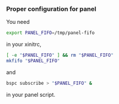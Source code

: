 ### Proper configuration for panel
You need
```bash
export PANEL_FIFO=/tmp/panel-fifo
```
in your xinitrc,
```bash
[ -e "$PANEL_FIFO" ] && rm "$PANEL_FIFO"
mkfifo "$PANEL_FIFO"
```
and
```bash
bspc subscribe > "$PANEL_FIFO" &
```
in your panel script.